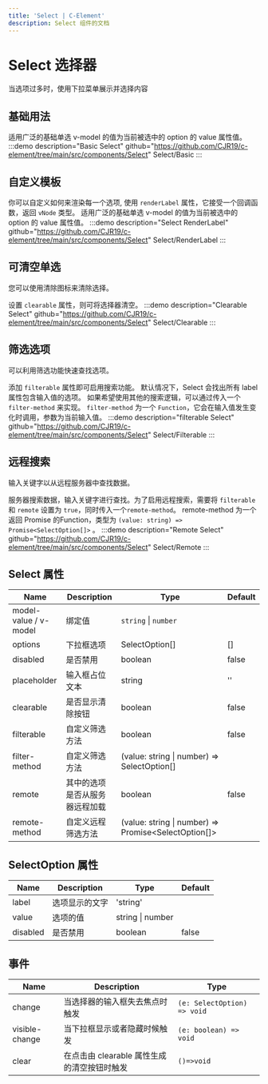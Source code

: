 ```yaml
---
title: 'Select | C-Element'
description: Select 组件的文档
---
```


# Select 选择器
当选项过多时，使用下拉菜单展示并选择内容

## 基础用法
适用广泛的基础单选 v-model 的值为当前被选中的 option 的 value 属性值。
:::demo description="Basic Select" github="https://github.com/CJR19/c-element/tree/main/src/components/Select"
Select/Basic
:::

## 自定义模板
你可以自定义如何来渲染每一个选项, 使用 `renderLabel` 属性，它接受一个回调函数，返回 `vNode` 类型。
适用广泛的基础单选 v-model 的值为当前被选中的 option 的 value 属性值。
:::demo description="Select RenderLabel" github="https://github.com/CJR19/c-element/tree/main/src/components/Select"
Select/RenderLabel
:::

## 可清空单选
您可以使用清除图标来清除选择。

设置 `clearable` 属性，则可将选择器清空。
:::demo description="Clearable Select" github="https://github.com/CJR19/c-element/tree/main/src/components/Select"
Select/Clearable
:::

## 筛选选项
可以利用筛选功能快速查找选项。

添加 `filterable` 属性即可启用搜索功能。 默认情况下，Select 会找出所有 label 属性包含输入值的选项。 如果希望使用其他的搜索逻辑，可以通过传入一个 `filter-method` 来实现。 `filter-method` 为一个 `Function`，它会在输入值发生变化时调用，参数为当前输入值。
:::demo description="filterable Select" github="https://github.com/CJR19/c-element/tree/main/src/components/Select"
Select/Filterable
:::

## 远程搜索
输入关键字以从远程服务器中查找数据。

服务器搜索数据，输入关键字进行查找。为了启用远程搜索，需要将 `filterable` 和 `remote` 设置为 `true`，同时传入一个`remote-method`。 remote-method 为一个返回 Promise 的Function，类型为 `(value: string) => Promise<SelectOption[]>` 。
:::demo description="Remote Select" github="https://github.com/CJR19/c-element/tree/main/src/components/Select"
Select/Remote
:::

## Select  属性


| Name              | Description                       | Type      | Default |
|-------------------|-----------------------------------|-----------|---------|
model-value / v-model |	绑定值	 |`string` \| `number`| |	
options |	下拉框选项	 |SelectOption[]|	[]
disabled |	是否禁用	 |boolean	|false
placeholder |	输入框占位文本 |	string|''
clearable |	是否显示清除按钮	 |boolean|	false
filterable |	自定义筛选方法	 |boolean|	false
filter-method |	自定义筛选方法	 |(value: string \| number) => SelectOption[]|	
remote |	其中的选项是否从服务器远程加载 |	boolean|	false
remote-method |	自定义远程筛选方法 |	(value: string \| number) => Promise<SelectOption[]>	|


## SelectOption 属性 
| Name              | Description                       | Type      | Default |
|-------------------|-----------------------------------|-----------|---------|
label|	选项显示的文字|	'string'	|
value|	选项的值|	string \| number	|
disabled|	是否禁用|	boolean|	false|
## 事件


 Name    | Description    | Type       |
-------------------|-----------------------------------|-----------|
change	| 当选择器的输入框失去焦点时触发	|`(e: SelectOption) => void`|
visible-change| 	当下拉框显示或者隐藏时候触发|	`(e: boolean) => void`|
clear	| 在点击由 clearable 属性生成的清空按钮时触发|	`()=>void`|


